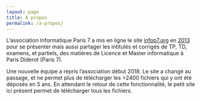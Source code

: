 ```yaml
---
layout: page
title: À propos
permalink: /a-propos/
---
```


L’association Informatique Paris 7 a mis en ligne le site [infop7.org][org]
en [2013][archive] pour se présenter mais aussi partager les intitulés et
corrigés de TP, TD, examens, et partiels, des matières de Licence et Master
informatique à Paris Diderot (Paris 7).

Une nouvelle équipe a repris l’association début 2018. Le site a changé au
passage, et ne permet plus de télécharger les >2400 fichiers qui y ont
été déposés en 5 ans. En attendant le retour de cette fonctionnalité, le petit
site ici présent permet de télécharger tous les fichiers.

[org]: http://infop7.org/
[archive]: https://web.archive.org/web/20130529045501/http://www.infop7.org:80/
